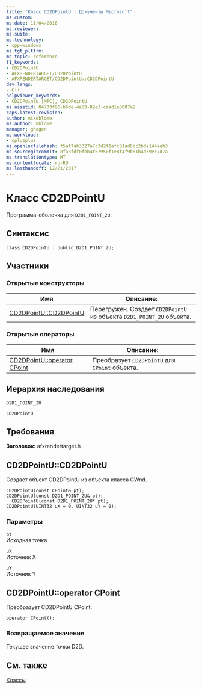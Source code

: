 ```yaml
---
title: "Класс CD2DPointU | Документы Microsoft"
ms.custom: 
ms.date: 11/04/2016
ms.reviewer: 
ms.suite: 
ms.technology:
- cpp-windows
ms.tgt_pltfrm: 
ms.topic: reference
f1_keywords:
- CD2DPointU
- AFXRENDERTARGET/CD2DPointU
- AFXRENDERTARGET/CD2DPointU::CD2DPointU
dev_langs:
- C++
helpviewer_keywords:
- CD2DPointU [MFC], CD2DPointU
ms.assetid: 04733f96-b6de-4a89-82e3-caad1e8087a9
caps.latest.revision: 
author: mikeblome
ms.author: mblome
manager: ghogen
ms.workload:
- cplusplus
ms.openlocfilehash: f5af7ab3327a7c3d2f1afc31ad8cc2bde144eeb3
ms.sourcegitcommit: 8fa8fdf0fbb4f57950f1e8f4f9b81b4d39ec7d7a
ms.translationtype: MT
ms.contentlocale: ru-RU
ms.lasthandoff: 12/21/2017
---
```

# <a name="cd2dpointu-class"></a>Класс CD2DPointU
Программа-оболочка для `D2D1_POINT_2U`.  
  
## <a name="syntax"></a>Синтаксис  
  
```  
class CD2DPointU : public D2D1_POINT_2U;  
```  
  
## <a name="members"></a>Участники  
  
### <a name="public-constructors"></a>Открытые конструкторы  
  
|Имя|Описание:|  
|----------|-----------------|  
|[CD2DPointU::CD2DPointU](#cd2dpointu)|Перегружен. Создает `CD2DPointU` из объекта `D2D1_POINT_2U` объекта.|  
  
### <a name="public-operators"></a>Открытые операторы  
  
|Имя|Описание:|  
|----------|-----------------|  
|[CD2DPointU::operator CPoint](#operator_cpoint)|Преобразует `CD2DPointU` для `CPoint` объекта.|  
  
## <a name="inheritance-hierarchy"></a>Иерархия наследования  
 `D2D1_POINT_2U`  
  
 `CD2DPointU`  
  
## <a name="requirements"></a>Требования  
 **Заголовок:** afxrendertarget.h  
  
##  <a name="cd2dpointu"></a>CD2DPointU::CD2DPointU  
 Создает объект CD2DPointU из объекта класса CWnd.  
  
```  
CD2DPointU(const CPoint& pt);  
CD2DPointU(const D2D1_POINT_2U& pt);  
  CD2DPointU(const D2D1_POINT_2U* pt);  
CD2DPointU(UINT32 uX = 0, UINT32 uY = 0);
```  
  
### <a name="parameters"></a>Параметры  
 `pt`  
 Исходная точка  
  
 `uX`  
 Источник X  
  
 `uY`  
 Источник Y  
  
##  <a name="operator_cpoint"></a>CD2DPointU::operator CPoint  
 Преобразует CD2DPointU CPoint.  
  
```  
operator CPoint();
```   
  
### <a name="return-value"></a>Возвращаемое значение  
 Текущее значение точки D2D.  
  
## <a name="see-also"></a>См. также  
 [Классы](../../mfc/reference/mfc-classes.md)
